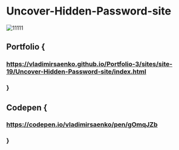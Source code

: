 # Uncover-Hidden-Password-site

![11111](https://user-images.githubusercontent.com/56477695/151596227-105673ac-2ca5-481d-8a20-d164f4f75b65.jpg)

## Portfolio {

### https://vladimirsaenko.github.io/Portfolio-3/sites/site-19/Uncover-Hidden-Password-site/index.html

### }

## Codepen {

### https://codepen.io/vladimirsaenko/pen/gOmqJZb

### }
